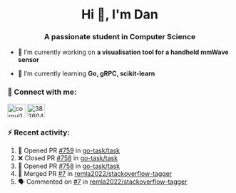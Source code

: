 <h1 align="center">Hi 👋, I'm Dan</h1>
<h3 align="center">A passionate student in Computer Science</h3>

- 🔭 I’m currently working on **a visualisation tool for a handheld mmWave sensor**

- 🌱 I’m currently learning **Go, gRPC, scikit-learn**

### :rocket: Connect with me:</h3>
<p align="left">
<a href="https://linkedin.com/in/cornul11" target="blank"><img align="center" src="https://raw.githubusercontent.com/rahuldkjain/github-profile-readme-generator/master/src/images/icons/Social/linked-in-alt.svg" alt="cornul11" height="30" width="40" /></a>
<a href="https://stackoverflow.com/users/3826046" target="blank"><img align="center" src="https://raw.githubusercontent.com/rahuldkjain/github-profile-readme-generator/master/src/images/icons/Social/stack-overflow.svg" alt="3826046" height="30" width="40" /></a>
</p>

### :zap: Recent activity:
<!--START_SECTION:activity-->
1. 💪 Opened PR [#759](https://github.com/go-task/task/pull/759) in [go-task/task](https://github.com/go-task/task)
2. ❌ Closed PR [#758](https://github.com/go-task/task/pull/758) in [go-task/task](https://github.com/go-task/task)
3. 💪 Opened PR [#758](https://github.com/go-task/task/pull/758) in [go-task/task](https://github.com/go-task/task)
4. 🎉 Merged PR [#7](https://github.com/remla2022/stackoverflow-tagger/pull/7) in [remla2022/stackoverflow-tagger](https://github.com/remla2022/stackoverflow-tagger)
5. 🗣 Commented on [#7](https://github.com/remla2022/stackoverflow-tagger/issues/7) in [remla2022/stackoverflow-tagger](https://github.com/remla2022/stackoverflow-tagger)
<!--END_SECTION:activity-->
